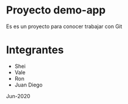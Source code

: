 # Proyecto demo-app
Es es un proyecto para conocer trabajar con Git

# Integrantes
* Shei
* Vale
* Ron
* Juan Diego

Jun-2020
